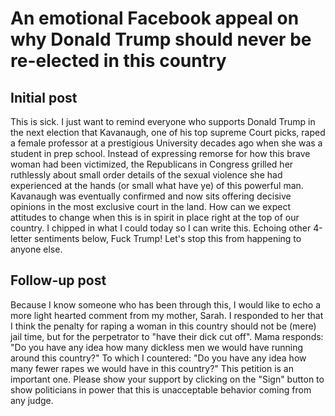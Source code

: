 # An emotional Facebook appeal on why Donald Trump should never be re-elected in this country

## Initial post

This is sick. I just want to remind everyone who supports Donald Trump in the next election that Kavanaugh, one of his top supreme Court picks, raped a female professor at a prestigious University decades ago when she was a student in prep school. Instead of expressing remorse for how this brave woman had been victimized, the Republicans in Congress grilled her ruthlessly about small order details of the sexual violence she had experienced at the hands (or small what have ye) of this powerful man. Kavanaugh was eventually confirmed and now sits offering decisive opinions in the most exclusive court in the land. How can we expect attitudes to change when this is in spirit in place right at the top of our country. I chipped in what I could today so I can write this. Echoing other 4-letter sentiments below, Fuck Trump! Let's stop this from happening to anyone else.

## Follow-up post

Because I know someone who has been through this, I would like to echo a more light hearted comment from my mother, Sarah. I responded to her that I think the penalty for raping a woman in this country should not be (mere) jail time, but for the perpetrator to "have their dick cut off". Mama responds: "Do you have any idea how many dickless men we would have running around this country?" To which I countered: "Do you have any idea how many fewer rapes we would have in this country?" This petition is an important one. Please show your support by clicking on the "Sign" button to show politicians in power that this is unacceptable behavior coming from any judge.
